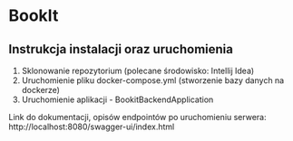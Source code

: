 # BookIt

## Instrukcja instalacji oraz uruchomienia
1. Sklonowanie repozytorium (polecane środowisko: Intellij Idea)
2. Uruchomienie pliku docker-compose.yml (stworzenie bazy danych na dockerze)
3. Uruchomienie aplikacji - BookitBackendApplication

Link do dokumentacji, opisów endpointów po uruchomieniu serwera: http://localhost:8080/swagger-ui/index.html
